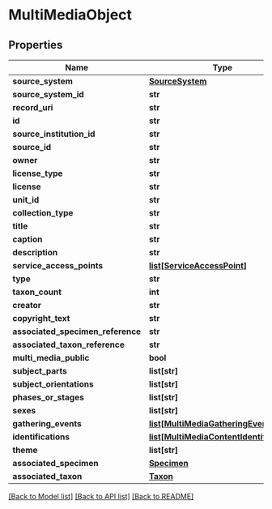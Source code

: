 # MultiMediaObject

## Properties
Name | Type | Description | Notes
------------ | ------------- | ------------- | -------------
**source_system** | [**SourceSystem**](SourceSystem.md) |  | [optional] 
**source_system_id** | **str** |  | [optional] 
**record_uri** | **str** |  | [optional] 
**id** | **str** |  | [optional] 
**source_institution_id** | **str** |  | [optional] 
**source_id** | **str** |  | [optional] 
**owner** | **str** |  | [optional] 
**license_type** | **str** |  | [optional] 
**license** | **str** |  | [optional] 
**unit_id** | **str** |  | [optional] 
**collection_type** | **str** |  | [optional] 
**title** | **str** |  | [optional] 
**caption** | **str** |  | [optional] 
**description** | **str** |  | [optional] 
**service_access_points** | [**list[ServiceAccessPoint]**](ServiceAccessPoint.md) |  | [optional] 
**type** | **str** |  | [optional] 
**taxon_count** | **int** |  | [optional] 
**creator** | **str** |  | [optional] 
**copyright_text** | **str** |  | [optional] 
**associated_specimen_reference** | **str** |  | [optional] 
**associated_taxon_reference** | **str** |  | [optional] 
**multi_media_public** | **bool** |  | [optional] 
**subject_parts** | **list[str]** |  | [optional] 
**subject_orientations** | **list[str]** |  | [optional] 
**phases_or_stages** | **list[str]** |  | [optional] 
**sexes** | **list[str]** |  | [optional] 
**gathering_events** | [**list[MultiMediaGatheringEvent]**](MultiMediaGatheringEvent.md) |  | [optional] 
**identifications** | [**list[MultiMediaContentIdentification]**](MultiMediaContentIdentification.md) |  | [optional] 
**theme** | **list[str]** |  | [optional] 
**associated_specimen** | [**Specimen**](Specimen.md) |  | [optional] 
**associated_taxon** | [**Taxon**](Taxon.md) |  | [optional] 

[[Back to Model list]](../README.md#documentation-for-models) [[Back to API list]](../README.md#documentation-for-api-endpoints) [[Back to README]](../README.md)


